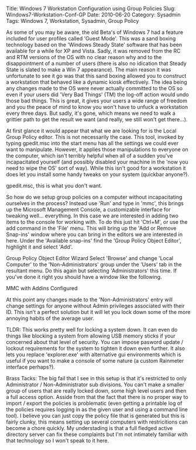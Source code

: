 Title: Windows 7 Workstation Configuration using Group Policies
Slug: Windows7-Workstation-Conf-GP
Date: 2010-06-20
Category: Sysadmin
Tags: Windows 7, Workstation, Sysadmin, Group Policy

As some of you may be aware, the old Beta's of Windows 7 had a feature included for user profiles called 'Guest Mode'. This was a sand boxing technology based on the 'Windows Steady State' software that has been available for a while for XP and Vista. Sadly, it was removed from the RC and RTM versions of the OS with no clear reason why and to the disappointment of a number of users (there is also no idication that Steady State is slated to make a Win 7 appearance). The main reason it was unfortunate to see it go was that this sand boxing allowed you to construct a workstation that behaved like a dynamic kiosk effectively. The idea being any changes made to the OS were never actually committed to the OS so even if your users did 'Very Bad Things' (TM) the log-off action would undo those bad things. This is great, it gives your users a wide range of freedom and you the peace of mind to know you won't have to unfuck a workstation every three days. But sadly, it's gone, which means we need to walk a grittier path to get the result we want (and really, we still won't get there...).

At first glance it would appear that what we are looking for is the Local Group Policy editor. This is not necessarily the case. This tool, invoked by typing gpedit.msc into the start menu has all the settings we could ever want to manipulate.  However, it applies those manipulations to everyone on the computer, which isn't terribly helpful when all of a sudden you've incapacitated yourself (and possibly disabled your machine in the 'now you need to wipe the OS' sort of way).  While this isn't good for a workstation it does let you install some handy tweaks on your system (quickbar anyone?).


gpedit.msc, this is what you don't want.

So how do we setup group policies on a computer without incapacitating ourselves in the process? Instead use 'Run' and type in 'mmc', this brings up the Microsoft Management Console, a customizable interface for tweaking well... everything.  In this case we are interested in adding two items to the console for working with.  To do this just hit 'Ctrl+M', or use the add command in the 'File' menu.  This will bring up the 'Add or Remove Snap-ins' window where you can bring in the editors we are interested in here.  Under the 'Available snap-ins' find the 'Group Policy Object Editor', highlight it and select 'Add'.


Group Policy Object Editor Wizard
Select 'Browse' and change 'Local Computer' to the 'Non-Administrators' group under the 'Users' tab in the resultant menu.  Do this again but selecting 'Administrators' this time.  If you've done it right you should have a window like the following.


MMC with Addins Configured

At this point any changes made to the 'Non-Administrators' entry will change settings for anyone without Admin privileges associated with their ID.  This isn't a perfect solution but it will let you lock down some of the more annoying habits of the average user.

TLDR:
This works pretty well for locking a system down.  It can even do things like blocking a system from allowing USB memory sticks if your concerned about that level of security.  You can impose pasword update / lockout requirements for the system to tighten it down even further.  It also lets you replace 'explorer.exe' with alternative gui environments which is useful if you want to make a console of some nature (a custom Rainmeter interface perhaps?).

Brass Tacks:
The big fail that I see in this setup is that it's restricted to only Administrator / Non-Administrator sub divisions.  You can't make a smaller group of users that are really locked down, some high level users and then a full access option.  Asside from that the fact that there is no proper way to import / export the policies is problematic (even getting a printable log of the policies requires logging in as the given user and using a command line tool).  I believe you can just copy the policy file that is generated but this is fairly clunky, this means setting up several computers with restricitions can become a chore quickly.  My understading is that a full fledged active directory server can fix these complaints but I'm not intimately familiar with that technology so I won't speak to it here.